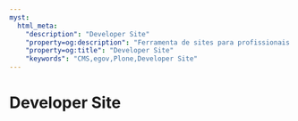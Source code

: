 ```yaml
---
myst:
  html_meta:
    "description": "Developer Site"
    "property=og:description": "Ferramenta de sites para profissionais de TI"
    "property=og:title": "Developer Site"
    "keywords": "CMS,egov,Plone,Developer Site"
---
```


# Developer Site
